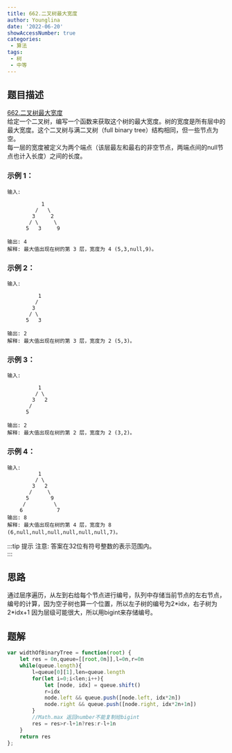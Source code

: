 ```yaml
---
title: 662.二叉树最大宽度
author: Younglina
date: '2022-06-20'
showAccessNumber: true
categories:
 - 算法
tags:
 - 树
 - 中等
---
```


## 题目描述
[662.二叉树最大宽度](https://leetcode.cn/problems/maximum-width-of-binary-tree/)  
给定一个二叉树，编写一个函数来获取这个树的最大宽度。树的宽度是所有层中的最大宽度。这个二叉树与满二叉树（full binary tree）结构相同，但一些节点为空。  
每一层的宽度被定义为两个端点（该层最左和最右的非空节点，两端点间的null节点也计入长度）之间的长度。  

### 示例 1：

```
输入: 

           1  
         /   \  
        3     2  
       / \     \  
      5   3     9  

输出: 4  
解释: 最大值出现在树的第 3 层，宽度为 4 (5,3,null,9)。  
```

### 示例 2：
```
输入: 

          1  
         /    
        3    
       / \       
      5   3     

输出: 2  
解释: 最大值出现在树的第 3 层，宽度为 2 (5,3)。  
```

### 示例 3：

```
输入: 

          1  
         / \  
        3   2   
       /        
      5      

输出: 2  
解释: 最大值出现在树的第 2 层，宽度为 2 (3,2)。  
```

### 示例 4：

```
输入: 
          1  
         / \  
        3   2  
       /     \   
      5       9   
     /         \  
    6           7  
输出: 8  
解释: 最大值出现在树的第 4 层，宽度为 8 (6,null,null,null,null,null,null,7)。  
```

:::tip 提示
注意: 答案在32位有符号整数的表示范围内。  
:::

## 思路
通过层序遍历，从左到右给每个节点进行编号，队列中存储当前节点的左右节点，编号的计算，因为空子树也算一个位置，所以左子树的编号为2\*idx，右子树为2\*idx+1
因为层级可能很大，所以用bigint来存储编号。  

## 题解
```javascript
var widthOfBinaryTree = function(root) {
    let res = 0n,queue=[[root,0n]],l=0n,r=0n
    while(queue.length){
        l=queue[0][1],len=queue.length
        for(let i=0;i<len;i++){
            let [node, idx] = queue.shift()
            r=idx
            node.left && queue.push([node.left, idx*2n])
            node.right && queue.push([node.right, idx*2n+1n])
        }
        //Math.max 返回number不能复制给bigint
        res = res>r-l+1n?res:r-l+1n
    }
    return res
};
```